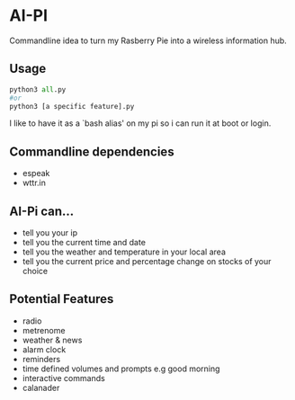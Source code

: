 # AI-PI
Commandline idea to turn my Rasberry Pie into a wireless information hub.

## Usage
```py
python3 all.py 
#or
python3 [a specific feature].py
```
I like to have it as a `bash alias' on my pi so i can run it at boot or login.

## Commandline dependencies
 - espeak
 - wttr.in

## AI-Pi can...
 - tell you your ip
 - tell you the current time and date
 - tell you the weather and temperature in your local area
 - tell you the current price and percentage change on stocks of your choice
 
## Potential Features
 - radio
 - metrenome
 - weather & news 
 - alarm clock
 - reminders
 - time defined volumes and prompts e.g good morning
 - interactive commands
 - calanader
